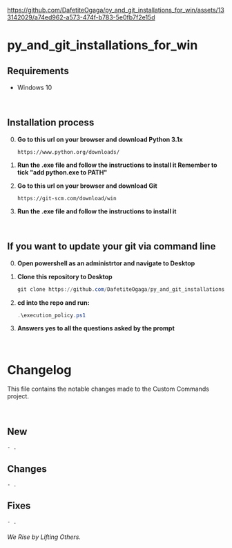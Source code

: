 

https://github.com/DafetiteOgaga/py_and_git_installations_for_win/assets/133142029/a74ed962-a573-474f-b783-5e0fb7f2e15d

# py_and_git_installations_for_win

## Requirements
- Windows 10

<br>

## Installation process

0. **Go to this url on your browser and download Python 3.1x**
   ```
   https://www.python.org/downloads/
   ```

1. **Run the .exe file and follow the instructions to install it Remember to tick "add python.exe to PATH"**

2. **Go to this url on your browser and download Git**
   ```
   https://git-scm.com/download/win
   ```

3. **Run the .exe file and follow the instructions to install it**

<br>

## **If you want to update your git via command line**
0. **Open powershell as an administrtor and navigate to Desktop**

1. **Clone this repository to Desktop**
   ```powershell
   git clone https://github.com/DafetiteOgaga/py_and_git_installations_for_win.git
   ```
2. **cd into the repo and run:**
   ```powershell
   .\execution_policy.ps1
   ```
3. **Answers yes to all the questions asked by the prompt**

<br>

# Changelog
This file contains the notable changes made to the Custom Commands project.

<br>

## New
	- .


## Changes
	- .


## Fixes
	- .




###### We Rise by Lifting Others.
